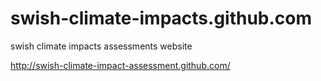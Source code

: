 swish-climate-impacts.github.com
================================

swish climate impacts assessments website

http://swish-climate-impact-assessment.github.com/